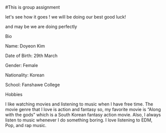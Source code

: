 #This is group assignment 

 let's see how it goes !
we will be doing our best good luck!

and may be we are doing perfectly

Bio

Name: Doyeon Kim

Date of Birth: 29th March

Gender: Female

Nationality: Korean

School: Fanshawe College

Hobbies

I like watching movies and listening to music when I have free time. The movie genre that I love is action and fantasy so, my favorite movie is “Along with the gods” which is a South Korean fantasy action movie. Also, I always listen to music whenever I do something boring. I love listening to EDM, Pop, and rap music.
